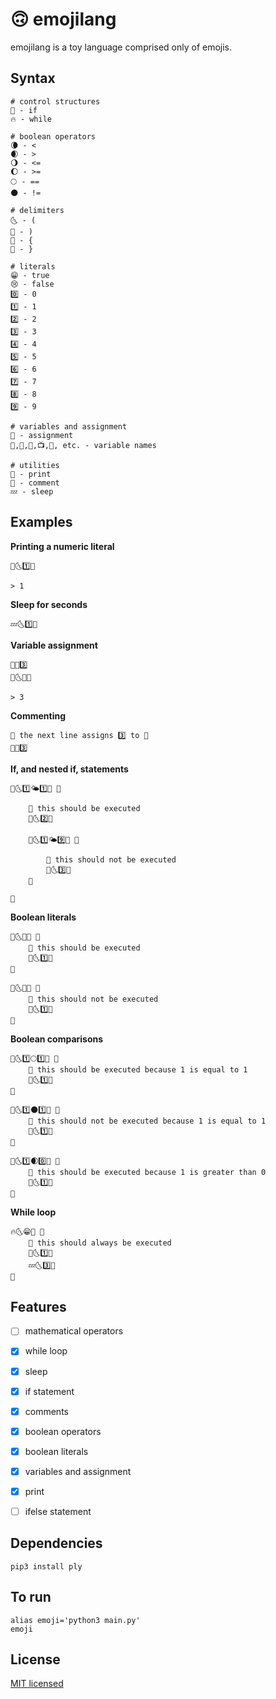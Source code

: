 # 🙃 emojilang

emojilang is a toy language comprised only of emojis.

## Syntax

```
# control structures
🤔 - if
🔥 - while

# boolean operators
🌘 - <
🌒 - >
🌖 - <=
🌔 - >=
🌕 - ==
🌑 - !=

# delimiters
🌜 - (
🌛 - )
🛫 - {
🛬 - }

# literals
😁 - true
😢 - false
0️⃣ - 0
1️⃣ - 1
2️⃣ - 2
3️⃣ - 3
4️⃣ - 4
5️⃣ - 5
6️⃣ - 6
7️⃣ - 7
8️⃣ - 8
9️⃣ - 9

# variables and assignment
📌 - assignment
🦁,🐹,🛵,📺,🥨, etc. - variable names

# utilities
📢 - print
🤫 - comment
💤 - sleep
```


## Examples

**Printing a numeric literal**

```
📢🌜1️⃣🌛

> 1
```

**Sleep for seconds**

```
💤🌜1️⃣🌛
```

**Variable assignment**

```
🦁📌3️⃣
📢🌜🦁🌛

> 3
```

**Commenting**

```
🤫 the next line assigns 3️⃣ to 🦁
🦁📌3️⃣
```

**If, and nested if, statements**

```
🤔🌜1️⃣🌤️1️⃣🌛 🛫 

    🤫 this should be executed
    📢🌜2️⃣🌛

    🤔🌜1️⃣🌤️9️⃣🌛 🛫 

        🤫 this should not be executed
        📢🌜3️⃣🌛
    🛬

🛬
```

**Boolean literals**

```
🤔🌜😁🌛 🛫 
    🤫 this should be executed
    📢🌜1️⃣🌛
🛬

🤔🌜😢🌛 🛫 
    🤫 this should not be executed
    📢🌜1️⃣🌛
🛬
```

**Boolean comparisons**

```
🤔🌜1️⃣🌕1️⃣🌛 🛫 
    🤫 this should be executed because 1 is equal to 1
    📢🌜1️⃣🌛
🛬

🤔🌜1️⃣🌑1️⃣🌛 🛫 
    🤫 this should not be executed because 1 is equal to 1
    📢🌜1️⃣🌛
🛬

🤔🌜1️⃣🌒0️⃣🌛 🛫 
    🤫 this should be executed because 1 is greater than 0
    📢🌜1️⃣🌛
🛬
```
**While loop**

```
🔥🌜😁🌛 🛫
    🤫 this should always be executed
    📢🌜1️⃣🌛
    💤🌜3️⃣🌛
🛬
```


## Features
- [ ] mathematical operators
- [x] while loop
- [x] sleep
- [x] if statement
- [x] comments
- [x] boolean operators
- [x] boolean literals
- [x] variables and assignment
- [x] print
- [ ] ifelse statement


## Dependencies
```
pip3 install ply
```

## To run

```
alias emoji='python3 main.py'
emoji
```

## License

[MIT licensed](LICENSE)